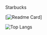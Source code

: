  Starbucks

 [![Readme Card](https://github-readme-stats.vercel.app/api/pin/?username=sujungSIN&repo=github-readme-stats)]

 ![Top Langs](https://github-readme-stats.vercel.app/api/top-langs/?username=sujungSIN&hide_progress=true)

